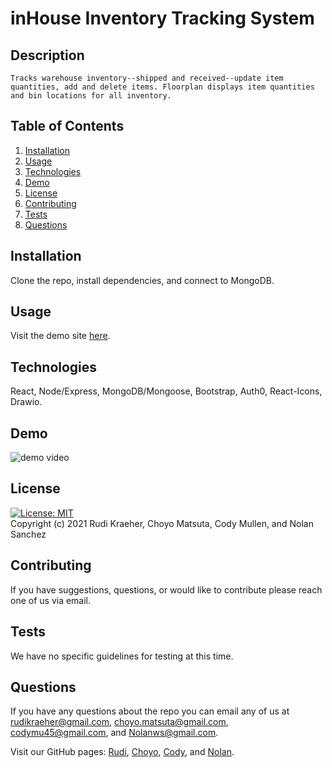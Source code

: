# inHouse Inventory Tracking System

## Description
    Tracks warehouse inventory--shipped and received--update item quantities, add and delete items. Floorplan displays item quantities and bin locations for all inventory.
    
## Table of Contents 
1. [Installation](#installation)
2. [Usage](#usage)
3. [Technologies](#technologies)
4. [Demo](#demo)
5. [License](#license)
6. [Contributing](#contributing)
7. [Tests](#tests)
8. [Questions](#questions)
    
## Installation
Clone the repo, install dependencies, and connect to MongoDB. 

## Usage
Visit the demo site [here](https://inhouse-tracker.herokuapp.com/). 

## Technologies
React, Node/Express, MongoDB/Mongoose, Bootstrap, Auth0, React-Icons, Drawio.

## Demo
<img src="./client/src/images/floorplan-demo.gif" alt="demo video">

## License 
[![License: MIT](https://img.shields.io/badge/License-MIT-yellow.svg)](https://opensource.org/licenses/MIT)  
Copyright (c) 2021 Rudi Kraeher, Choyo Matsuta, Cody Mullen, and Nolan Sanchez
    
## Contributing
If you have suggestions, questions, or would like to contribute please reach one of us via email.
    
## Tests
We have no specific guidelines for testing at this time. 
    
## Questions
If you have any questions about the repo you can email any of us at rudikraeher@gmail.com, choyo.matsuta@gmail.com, codymu45@gmail.com, and Nolanws@gmail.com. 

Visit our GitHub pages: [Rudi](https://github.com/rkraeher), [Choyo](https://github.com/cmatsuta), [Cody](https://github.com/codymu45), and [Nolan](https://github.com/Nolanws1).